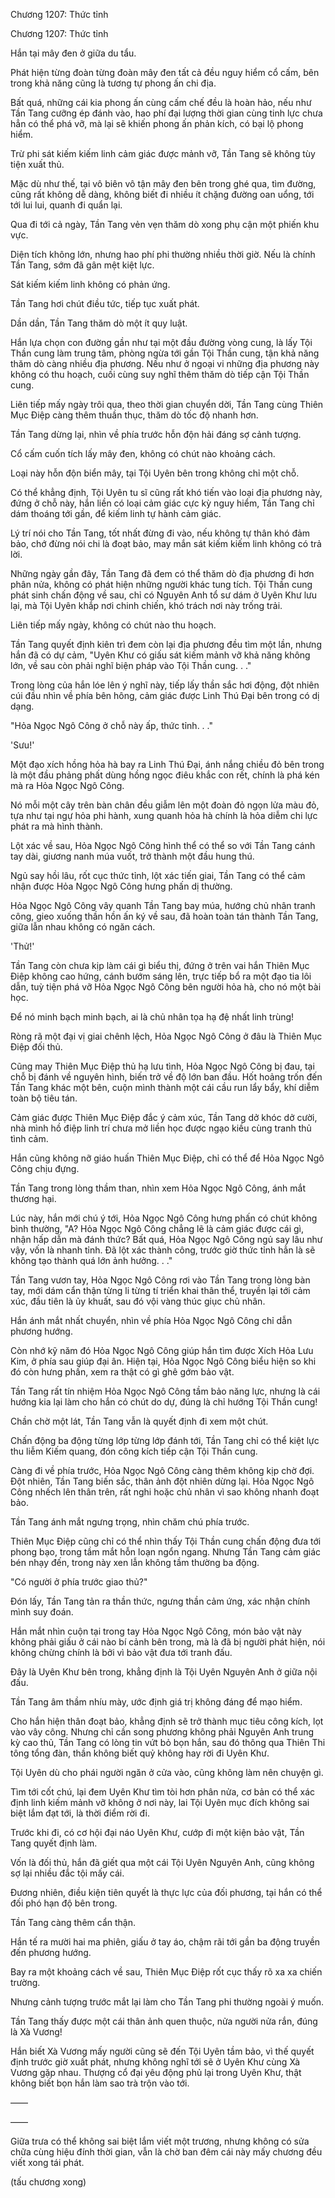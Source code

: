 




Chương 1207: Thức tỉnh


Chương 1207: Thức tỉnh

Hắn tại mây đen ở giữa du tẩu.

Phát hiện từng đoàn từng đoàn mây đen tất cả đều nguy hiểm cổ cấm, bên trong khả năng cũng là tương tự phong ấn chi địa.

Bất quá, những cái kia phong ấn cùng cấm chế đều là hoàn hảo, nếu như Tần Tang cưỡng ép đánh vào, hao phí đại lượng thời gian cùng tinh lực chưa hẳn có thể phá vỡ, mà lại sẽ khiến phong ấn phản kích, có bại lộ phong hiểm.

Trừ phi sát kiếm kiếm linh cảm giác được mảnh vỡ, Tần Tang sẽ không tùy tiện xuất thủ.

Mặc dù như thế, tại vô biên vô tận mây đen bên trong ghé qua, tìm đường, cũng rất không dễ dàng, không biết đi nhiều ít chặng đường oan uổng, tới tới lui lui, quanh đi quẩn lại.

Qua đi tới cả ngày, Tần Tang vẻn vẹn thăm dò xong phụ cận một phiến khu vực.

Diện tích không lớn, nhưng hao phí phi thường nhiều thời giờ. Nếu là chính Tần Tang, sớm đã gân mệt kiệt lực.

Sát kiếm kiếm linh không có phản ứng.

Tần Tang hơi chút điều tức, tiếp tục xuất phát.

Dần dần, Tần Tang thăm dò một ít quy luật.

Hắn lựa chọn con đường gần như tại một đầu đường vòng cung, là lấy Tội Thần cung làm trung tâm, phòng ngừa tới gần Tội Thần cung, tận khả năng thăm dò càng nhiều địa phương. Nếu như ở ngoại vi những địa phương này không có thu hoạch, cuối cùng suy nghĩ thêm thăm dò tiếp cận Tội Thần cung.

Liên tiếp mấy ngày trôi qua, theo thời gian chuyển dời, Tần Tang cùng Thiên Mục Điệp càng thêm thuần thục, thăm dò tốc độ nhanh hơn.

Tần Tang dừng lại, nhìn về phía trước hỗn độn hải đáng sợ cảnh tượng.

Cổ cấm cuốn tích lấy mây đen, không có chút nào khoảng cách.

Loại này hỗn độn biển mây, tại Tội Uyên bên trong không chỉ một chỗ.

Có thể khẳng định, Tội Uyên tu sĩ cũng rất khó tiến vào loại địa phương này, đứng ở chỗ này, hắn liền có loại cảm giác cực kỳ nguy hiểm, Tần Tang chỉ dám thoáng tới gần, để kiếm linh tự hành cảm giác.

Lý trí nói cho Tần Tang, tốt nhất đừng đi vào, nếu không tự thân khó đảm bảo, chớ đừng nói chi là đoạt bảo, may mắn sát kiếm kiếm linh không có trả lời.

Những ngày gần đây, Tần Tang đã đem có thể thăm dò địa phương đi hơn phân nửa, không có phát hiện những người khác tung tích. Tội Thần cung phát sinh chấn động về sau, chỉ có Nguyên Anh tổ sư dám ở Uyên Khư lưu lại, mà Tội Uyên khắp nơi chinh chiến, khó trách nơi này trống trải.

Liên tiếp mấy ngày, không có chút nào thu hoạch.

Tần Tang quyết định kiên trì đem còn lại địa phương đều tìm một lần, nhưng hắn đã có dự cảm, "Uyên Khư có giấu sát kiếm mảnh vỡ khả năng không lớn, về sau còn phải nghĩ biện pháp vào Tội Thần cung. . ."

Trong lòng của hắn lóe lên ý nghĩ này, tiếp lấy thần sắc hơi động, đột nhiên cúi đầu nhìn về phía bên hông, cảm giác được Linh Thú Đại bên trong có dị dạng.

"Hỏa Ngọc Ngô Công ở chỗ này ấp, thức tỉnh. . ."

'Sưu!'

Một đạo xích hồng hỏa hà bay ra Linh Thú Đại, ánh nắng chiều đỏ bên trong là một đầu phảng phất dùng hồng ngọc điêu khắc con rết, chính là phá kén mà ra Hỏa Ngọc Ngô Công.

Nó mỗi một cây trên bàn chân đều giẫm lên một đoàn đỏ ngọn lửa màu đỏ, tựa như tại ngự hỏa phi hành, xung quanh hỏa hà chính là hỏa diễm chi lực phát ra mà hình thành.

Lột xác về sau, Hỏa Ngọc Ngô Công hình thể có thể so với Tần Tang cánh tay dài, giương nanh múa vuốt, trở thành một đầu hung thú.

Ngủ say hồi lâu, rốt cục thức tỉnh, lột xác tiến giai, Tần Tang có thể cảm nhận được Hỏa Ngọc Ngô Công hưng phấn dị thường.

Hỏa Ngọc Ngô Công vây quanh Tần Tang bay múa, hướng chủ nhân tranh công, gieo xuống thần hồn ấn ký về sau, đã hoàn toàn tán thành Tần Tang, giữa lẫn nhau không có ngăn cách.

'Thử!'

Tần Tang còn chưa kịp làm cái gì biểu thị, đứng ở trên vai hắn Thiên Mục Điệp không cao hứng, cánh bướm sáng lên, trực tiếp bổ ra một đạo tia lôi dẫn, tuỳ tiện phá vỡ Hỏa Ngọc Ngô Công bên người hỏa hà, cho nó một bài học.

Để nó minh bạch minh bạch, ai là chủ nhân tọa hạ đệ nhất linh trùng!

Ròng rã một đại vị giai chênh lệch, Hỏa Ngọc Ngô Công ở đâu là Thiên Mục Điệp đối thủ.

Cũng may Thiên Mục Điệp thủ hạ lưu tình, Hỏa Ngọc Ngô Công bị đau, tại chỗ bị đánh về nguyên hình, biến trở về độ lớn ban đầu. Hốt hoảng trốn đến Tần Tang khác một bên, cuộn mình thành một cái cầu run lẩy bẩy, khí diễm toàn bộ tiêu tán.

Cảm giác được Thiên Mục Điệp đắc ý cảm xúc, Tần Tang dở khóc dở cười, nhà mình hồ điệp linh trí chưa mở liền học được ngạo kiều cùng tranh thủ tình cảm.

Hắn cũng không nỡ giáo huấn Thiên Mục Điệp, chỉ có thể để Hỏa Ngọc Ngô Công chịu đựng.

Tần Tang trong lòng thầm than, nhìn xem Hỏa Ngọc Ngô Công, ánh mắt thương hại.

Lúc này, hắn mới chú ý tới, Hỏa Ngọc Ngô Công hưng phấn có chút không bình thường, "A? Hỏa Ngọc Ngô Công chẳng lẽ là cảm giác được cái gì, nhận hấp dẫn mà đánh thức? Bất quá, Hỏa Ngọc Ngô Công ngủ say lâu như vậy, vốn là nhanh tỉnh. Đã lột xác thành công, trước giờ thức tỉnh hẳn là sẽ không tạo thành quá lớn ảnh hưởng. . ."

Tần Tang vươn tay, Hỏa Ngọc Ngô Công rơi vào Tần Tang trong lòng bàn tay, mới dám cẩn thận từng li từng tí triển khai thân thể, truyền lại tới cảm xúc, đầu tiên là ủy khuất, sau đó vội vàng thúc giục chủ nhân.

Hắn ánh mắt nhất chuyển, nhìn về phía Hỏa Ngọc Ngô Công chỉ dẫn phương hướng.

Còn nhớ kỹ năm đó Hỏa Ngọc Ngô Công giúp hắn tìm được Xích Hỏa Lưu Kim, ở phía sau giúp đại ân. Hiện tại, Hỏa Ngọc Ngô Công biểu hiện so khi đó còn hưng phấn, xem ra thật có gì ghê gớm bảo vật.

Tần Tang rất tín nhiệm Hỏa Ngọc Ngô Công tầm bảo năng lực, nhưng là cái hướng kia lại làm cho hắn có chút do dự, đúng là chỉ hướng Tội Thần cung!

Chần chờ một lát, Tần Tang vẫn là quyết định đi xem một chút.

Chấn động ba động từng lớp từng lớp đánh tới, Tần Tang chỉ có thể kiệt lực thu liễm Kiếm quang, đón công kích tiếp cận Tội Thần cung.

Càng đi về phía trước, Hỏa Ngọc Ngô Công càng thêm không kịp chờ đợi. Đột nhiên, Tần Tang biến sắc, thân ảnh đột nhiên dừng lại. Hỏa Ngọc Ngô Công nhếch lên thân trên, rất nghi hoặc chủ nhân vì sao không nhanh đoạt bảo.

Tần Tang ánh mắt ngưng trọng, nhìn chăm chú phía trước.

Thiên Mục Điệp cũng chỉ có thể nhìn thấy Tội Thần cung chấn động đưa tới phong bạo, trong tầm mắt hỗn loạn ngổn ngang. Nhưng Tần Tang cảm giác bén nhạy đến, trong này xen lẫn không tầm thường ba động.

"Có người ở phía trước giao thủ?"

Đón lấy, Tần Tang tản ra thần thức, ngưng thần cảm ứng, xác nhận chính mình suy đoán.

Hắn mắt nhìn cuộn tại trong tay Hỏa Ngọc Ngô Công, món bảo vật này không phải giấu ở cái nào bí cảnh bên trong, mà là đã bị người phát hiện, nói không chừng chính là bởi vì bảo vật đưa tới tranh đấu.

Đây là Uyên Khư bên trong, khẳng định là Tội Uyên Nguyên Anh ở giữa nội đấu.

Tần Tang âm thầm nhíu mày, ước định giá trị không đáng để mạo hiểm.

Cho hắn hiện thân đoạt bảo, khẳng định sẽ trở thành mục tiêu công kích, lọt vào vây công. Nhưng chỉ cần song phương không phải Nguyên Anh trung kỳ cao thủ, Tần Tang có lòng tin vứt bỏ bọn hắn, sau đó thông qua Thiên Thi tông tổng đàn, thần không biết quỷ không hay rời đi Uyên Khư.

Tội Uyên dù cho phái người ngăn ở cửa vào, cũng không làm nên chuyện gì.

Tìm tới cốt chú, lại đem Uyên Khư tìm tòi hơn phân nửa, cơ bản có thể xác định linh kiếm mảnh vỡ không ở nơi này, lai Tội Uyên mục đích không sai biệt lắm đạt tới, là thời điểm rời đi.

Trước khi đi, có cơ hội đại náo Uyên Khư, cướp đi một kiện bảo vật, Tần Tang quyết định làm.

Vốn là đối thủ, hắn đã giết qua một cái Tội Uyên Nguyên Anh, cũng không sợ lại nhiều đắc tội mấy cái.

Đương nhiên, điều kiện tiên quyết là thực lực của đối phương, tại hắn có thể đối phó hạn độ bên trong.

Tần Tang càng thêm cẩn thận.

Hắn tế ra mười hai ma phiên, giấu ở tay áo, chậm rãi tới gần ba động truyền đến phương hướng.

Bay ra một khoảng cách về sau, Thiên Mục Điệp rốt cục thấy rõ xa xa chiến trường.

Nhưng cảnh tượng trước mắt lại làm cho Tần Tang phi thường ngoài ý muốn.

Tần Tang thấy được một cái thân ảnh quen thuộc, nửa người nửa rắn, đúng là Xà Vương!

Hắn biết Xà Vương mấy người cũng sẽ đến Tội Uyên tầm bảo, vì thế quyết định trước giờ xuất phát, nhưng không nghĩ tới sẽ ở Uyên Khư cùng Xà Vương gặp nhau. Thượng cổ đại yêu động phủ lại trong Uyên Khư, thật không biết bọn hắn làm sao trà trộn vào tới.

——

——

Giữa trưa có thể không sai biệt lắm viết một trương, nhưng không có sửa chữa cùng hiệu đính thời gian, vẫn là chờ ban đêm cái này mấy chương đều viết xong tái phát.

(tấu chương xong)





